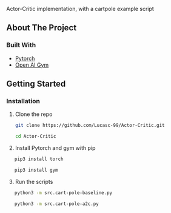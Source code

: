 Actor-Critic implementation, with a cartpole example script



<!-- ABOUT THE PROJECT -->
## About The Project


### Built With

* [Pytorch](https://pytorch.org/)
* [Open AI Gym](https://gym.openai.com/)



<!-- GETTING STARTED -->
## Getting Started



### Installation

1. Clone the repo
   ```sh
   git clone https://github.com/Lucasc-99/Actor-Critic.git
   ```
   ```sh
   cd Actor-Critic
   ```
   
2. Install Pytorch and gym with pip
```sh
   pip3 install torch
   ```
   
 ```sh
    pip3 install gym
 ```
 
3. Run the scripts
```sh
   python3 -m src.cart-pole-baseline.py
```
```sh
   python3 -m src.cart-pole-a2c.py
```


